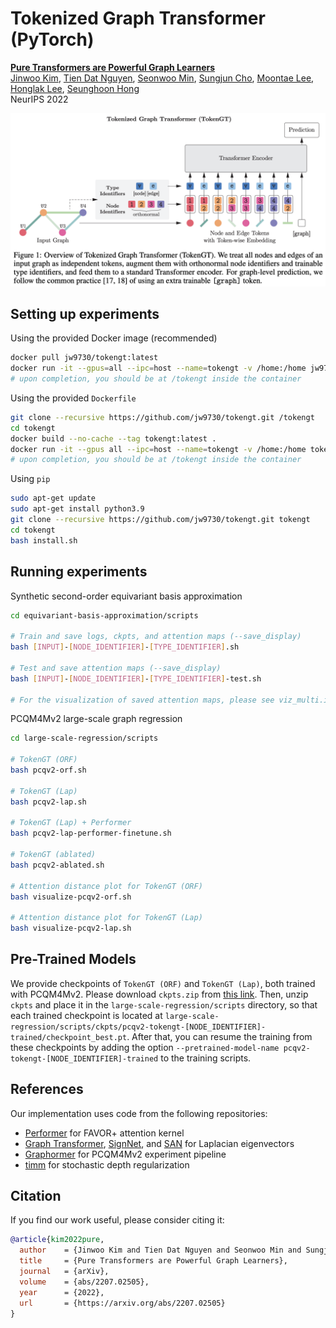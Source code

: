 # Tokenized Graph Transformer (PyTorch)

[**Pure Transformers are Powerful Graph Learners**](https://arxiv.org/abs/2207.02505) \
[Jinwoo Kim](https://bit.ly/jinwoo-kim), [Tien Dat Nguyen](https://github.com/tiendatnguyen-vision), [Seonwoo Min](https://scholar.google.co.kr/citations?user=dWKk68wAAAAJ&hl=en), [Sungjun Cho](https://scholar.google.com/citations?user=bEilQPMAAAAJ&hl=en), [Moontae Lee](https://moontae.people.uic.edu/), [Honglak Lee](https://web.eecs.umich.edu/~honglak/), [Seunghoon Hong](https://maga33.github.io/) \
NeurIPS 2022

![image-tokengt](./tokengt.png)

## Setting up experiments
Using the provided Docker image (recommended)
```bash
docker pull jw9730/tokengt:latest
docker run -it --gpus=all --ipc=host --name=tokengt -v /home:/home jw9730/tokengt:latest bash
# upon completion, you should be at /tokengt inside the container
```

Using the provided ```Dockerfile```
```bash
git clone --recursive https://github.com/jw9730/tokengt.git /tokengt
cd tokengt
docker build --no-cache --tag tokengt:latest .
docker run -it --gpus all --ipc=host --name=tokengt -v /home:/home tokengt:latest bash
# upon completion, you should be at /tokengt inside the container
```

Using ```pip```
```bash
sudo apt-get update
sudo apt-get install python3.9
git clone --recursive https://github.com/jw9730/tokengt.git tokengt
cd tokengt
bash install.sh
```

## Running experiments

Synthetic second-order equivariant basis approximation
```bash
cd equivariant-basis-approximation/scripts

# Train and save logs, ckpts, and attention maps (--save_display)
bash [INPUT]-[NODE_IDENTIFIER]-[TYPE_IDENTIFIER].sh

# Test and save attention maps (--save_display)
bash [INPUT]-[NODE_IDENTIFIER]-[TYPE_IDENTIFIER]-test.sh

# For the visualization of saved attention maps, please see viz_multi.ipynb
```

PCQM4Mv2 large-scale graph regression
```bash
cd large-scale-regression/scripts

# TokenGT (ORF)
bash pcqv2-orf.sh

# TokenGT (Lap)
bash pcqv2-lap.sh

# TokenGT (Lap) + Performer
bash pcqv2-lap-performer-finetune.sh

# TokenGT (ablated)
bash pcqv2-ablated.sh

# Attention distance plot for TokenGT (ORF)
bash visualize-pcqv2-orf.sh

# Attention distance plot for TokenGT (Lap)
bash visualize-pcqv2-lap.sh
```

## Pre-Trained Models
We provide checkpoints of ```TokenGT (ORF)``` and ```TokenGT (Lap)```, both trained with PCQM4Mv2.
Please download ```ckpts.zip``` from [this link](https://drive.google.com/drive/folders/1mo0dV-aLxGFWbPF8xfE8phWTmOtIV1HG?usp=sharing).
Then, unzip ```ckpts``` and place it in the ```large-scale-regression/scripts``` directory, so that each trained checkpoint is located at ```large-scale-regression/scripts/ckpts/pcqv2-tokengt-[NODE_IDENTIFIER]-trained/checkpoint_best.pt```.
After that, you can resume the training from these checkpoints by adding the option ```--pretrained-model-name pcqv2-tokengt-[NODE_IDENTIFIER]-trained``` to the training scripts.

## References
Our implementation uses code from the following repositories:
- [Performer](https://github.com/lucidrains/performer-pytorch.git) for FAVOR+ attention kernel
- [Graph Transformer](https://github.com/graphdeeplearning/graphtransformer.git), [SignNet](https://github.com/cptq/SignNet-BasisNet.git), and [SAN](https://github.com/DevinKreuzer/SAN/blob/main/data/molecules.py) for Laplacian eigenvectors
- [Graphormer](https://github.com/microsoft/Graphormer.git) for PCQM4Mv2 experiment pipeline
- [timm](https://github.com/rwightman/pytorch-image-models/blob/master/timm/models/layers/drop.py) for stochastic depth regularization

## Citation
If you find our work useful, please consider citing it:

```bib
@article{kim2022pure,
  author    = {Jinwoo Kim and Tien Dat Nguyen and Seonwoo Min and Sungjun Cho and Moontae Lee and Honglak Lee and Seunghoon Hong},
  title     = {Pure Transformers are Powerful Graph Learners},
  journal   = {arXiv},
  volume    = {abs/2207.02505},
  year      = {2022},
  url       = {https://arxiv.org/abs/2207.02505}
}
```
